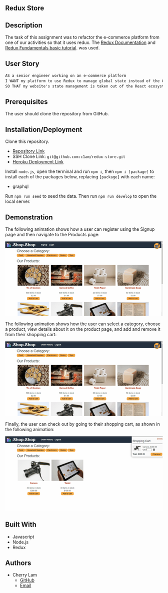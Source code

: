 ## Redux Store

## Description
The task of this assignment was to refactor the e-commerce platform from one of our activities so that it uses redux. The [Redux Documentation](https://redux.js.org/) and [Redux Fundamentals basic tutorial](https://redux.js.org/basics/basic-tutorial). was used.


## User Story

```md
AS a senior engineer working on an e-commerce platform
I WANT my platform to use Redux to manage global state instead of the Context API
SO THAT my website's state management is taken out of the React ecosystem
```


## Prerequisites
The user should clone the repository from GitHub.


## Installation/Deployment
Clone this repository.

- [Repository Link](https://github.com/c1am/redux-store) 
- SSH Clone Link: `git@github.com:c1am/redux-store.git`
- [Heroku Deployment Link](https://cherrys-redux-store.herokuapp.com)

Install `node.js`, open the terminal and run `npm i`, then `npm i [package]` to install each of the packages below, replacing `[package]` with each name:
- graphql

Run `npm run seed` to seed the data.
Then run `npm run develop` to open the local server.


## Demonstration
The following animation shows how a user can register using the Signup page and then navigate to the Products page:

![A user registers on the Signup page and then navigates to the Products page, which displays images and descriptions of products.](./Assets/22-state-homework-demo-01.gif) 

The following animation shows how the user can select a category, choose a product, view details about it on the product page, and add and remove it from their shopping cart:

![The user selects a category, chooses a product, views details about it on the product page, and adds it to and removes it from their shopping cart.](./Assets/22-state-homework-demo-02.gif)

Finally, the user can check out by going to their shopping cart, as shown in the following animation:

![The user checks out by going to their shopping cart.](./Assets/22-state-homework-demo-03.gif)

## Built With
- Javascript
- Node.js
- Redux


## Authors
- Cherry Lam 
    - [GitHub](https://github.com/c1am)
    - [Email](mailto:cherrylam.ny@gmail.com)